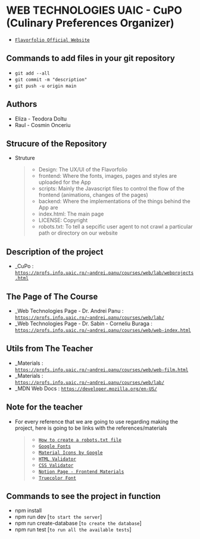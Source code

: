 # WEB TECHNOLOGIES UAIC - CuPO (Culinary Preferences Organizer)
- [`Flavorfolio Official Website`](https://flavorfolio.netlify.app/)

## Commands to add files in your git repository

- `git add --all`
- `git commit -m "description"`
- `git push -u origin main`

## Authors

- Eliza - Teodora Doltu
- Raul - Cosmin Onceriu

## Strucure of the Repository

- Struture
  > - Design: The UX/UI of the Flavorfolio
  > - frontend: Where the fonts, images, pages and styles are uploaded for the App
  > - scripts: Mainly the Javascript files to control the flow of the frontend (animations, changes of the pages)
  > - backend: Where the implementations of the things behind the App are
  > - index.html: The main page
  > - LICENSE: Copyright
  > - robots.txt: To tell a sepcific user agent to not crawl a particular path or directory on our website

## Description of the project

- \_CuPo : [`https://profs.info.uaic.ro/~andrei.panu/courses/web/lab/webprojects.html`](https://profs.info.uaic.ro/~andrei.panu/courses/web/lab/webprojects.html)

## The Page of The Course

- \_Web Technologies Page - Dr. Andrei Panu : [`https://profs.info.uaic.ro/~andrei.panu/courses/web/lab/`](https://profs.info.uaic.ro/~andrei.panu/courses/web/lab/)
- \_Web Technologies Page - Dr. Sabin - Corneliu Buraga : [`https://profs.info.uaic.ro/~andrei.panu/courses/web/web-index.html`](https://profs.info.uaic.ro/~andrei.panu/courses/web/web-index.html)

## Utils from The Teacher

- \_Materials : [`https://profs.info.uaic.ro/~andrei.panu/courses/web/web-film.html`](https://profs.info.uaic.ro/~andrei.panu/courses/web/web-film.html)
- \_Materials : [`https://profs.info.uaic.ro/~andrei.panu/courses/web/lab/`](https://profs.info.uaic.ro/~andrei.panu/courses/web/lab/)
- \_MDN Web Docs : [`https://developer.mozilla.org/en-US/`](https://developer.mozilla.org/en-US/)

## Note for the teacher

- For every reference that we are going to use regarding making the project, 
here is going to be links with the references/materials
    > - [`How to create a robots.txt file`](https://developers.google.com/search/docs/crawling-indexing/robots/create-robots-txt)
    > - [`Google Fonts`](https://fonts.google.com/?query=rale)
    > - [`Material Icons by Google`](https://fonts.google.com/icons)
    > - [`HTML Validator`](https://validator.w3.org/)
    > - [`CSS Validator`](https://validator.w3.org/)
    > - [`Notion Page - Frontend Materials`](https://outstanding-rest-134.notion.site/Front-End-Materials-603167cd5c984171b885aadc7eb90467?pvs=4)
    > - [`Truecolor Font`](https://www.cufonfonts.com/font/truecolor-personal-use)

## Commands to see the project in function
- npm install
- npm run dev [`to start the server`]
- npm run create-database [`to create the database`]
- npm run test [`to run all the available tests`]
